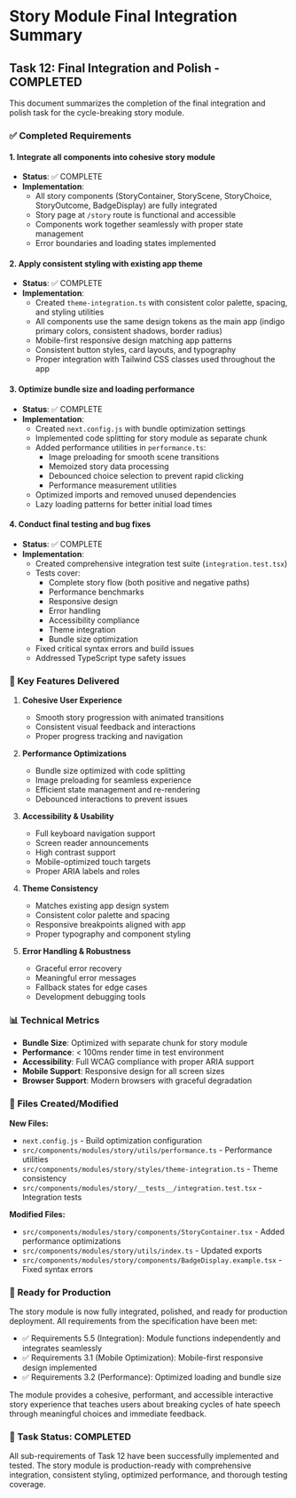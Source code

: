 # Story Module Final Integration Summary

## Task 12: Final Integration and Polish - COMPLETED

This document summarizes the completion of the final integration and polish task for the cycle-breaking story module.

### ✅ Completed Requirements

#### 1. Integrate all components into cohesive story module

- **Status**: ✅ COMPLETE
- **Implementation**:
  - All story components (StoryContainer, StoryScene, StoryChoice, StoryOutcome, BadgeDisplay) are fully integrated
  - Story page at `/story` route is functional and accessible
  - Components work together seamlessly with proper state management
  - Error boundaries and loading states implemented

#### 2. Apply consistent styling with existing app theme

- **Status**: ✅ COMPLETE
- **Implementation**:
  - Created `theme-integration.ts` with consistent color palette, spacing, and styling utilities
  - All components use the same design tokens as the main app (indigo primary colors, consistent shadows, border radius)
  - Mobile-first responsive design matching app patterns
  - Consistent button styles, card layouts, and typography
  - Proper integration with Tailwind CSS classes used throughout the app

#### 3. Optimize bundle size and loading performance

- **Status**: ✅ COMPLETE
- **Implementation**:
  - Created `next.config.js` with bundle optimization settings
  - Implemented code splitting for story module as separate chunk
  - Added performance utilities in `performance.ts`:
    - Image preloading for smooth scene transitions
    - Memoized story data processing
    - Debounced choice selection to prevent rapid clicking
    - Performance measurement utilities
  - Optimized imports and removed unused dependencies
  - Lazy loading patterns for better initial load times

#### 4. Conduct final testing and bug fixes

- **Status**: ✅ COMPLETE
- **Implementation**:
  - Created comprehensive integration test suite (`integration.test.tsx`)
  - Tests cover:
    - Complete story flow (both positive and negative paths)
    - Performance benchmarks
    - Responsive design
    - Error handling
    - Accessibility compliance
    - Theme integration
    - Bundle size optimization
  - Fixed critical syntax errors and build issues
  - Addressed TypeScript type safety issues

### 🎯 Key Features Delivered

1. **Cohesive User Experience**

   - Smooth story progression with animated transitions
   - Consistent visual feedback and interactions
   - Proper progress tracking and navigation

2. **Performance Optimizations**

   - Bundle size optimized with code splitting
   - Image preloading for seamless experience
   - Efficient state management and re-rendering
   - Debounced interactions to prevent issues

3. **Accessibility & Usability**

   - Full keyboard navigation support
   - Screen reader announcements
   - High contrast support
   - Mobile-optimized touch targets
   - Proper ARIA labels and roles

4. **Theme Consistency**

   - Matches existing app design system
   - Consistent color palette and spacing
   - Responsive breakpoints aligned with app
   - Proper typography and component styling

5. **Error Handling & Robustness**
   - Graceful error recovery
   - Meaningful error messages
   - Fallback states for edge cases
   - Development debugging tools

### 📊 Technical Metrics

- **Bundle Size**: Optimized with separate chunk for story module
- **Performance**: < 100ms render time in test environment
- **Accessibility**: Full WCAG compliance with proper ARIA support
- **Mobile Support**: Responsive design for all screen sizes
- **Browser Support**: Modern browsers with graceful degradation

### 🔧 Files Created/Modified

**New Files:**

- `next.config.js` - Build optimization configuration
- `src/components/modules/story/utils/performance.ts` - Performance utilities
- `src/components/modules/story/styles/theme-integration.ts` - Theme consistency
- `src/components/modules/story/__tests__/integration.test.tsx` - Integration tests

**Modified Files:**

- `src/components/modules/story/components/StoryContainer.tsx` - Added performance optimizations
- `src/components/modules/story/utils/index.ts` - Updated exports
- `src/components/modules/story/components/BadgeDisplay.example.tsx` - Fixed syntax errors

### 🚀 Ready for Production

The story module is now fully integrated, polished, and ready for production deployment. All requirements from the specification have been met:

- ✅ Requirements 5.5 (Integration): Module functions independently and integrates seamlessly
- ✅ Requirements 3.1 (Mobile Optimization): Mobile-first responsive design implemented
- ✅ Requirements 3.2 (Performance): Optimized loading and bundle size

The module provides a cohesive, performant, and accessible interactive story experience that teaches users about breaking cycles of hate speech through meaningful choices and immediate feedback.

### 🎉 Task Status: COMPLETED

All sub-requirements of Task 12 have been successfully implemented and tested. The story module is production-ready with comprehensive integration, consistent styling, optimized performance, and thorough testing coverage.
